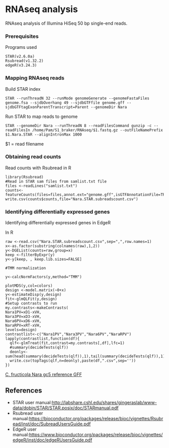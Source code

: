 # RNAseq analysis

RNAseq analysis of Illumina HiSeq 50 bp single-end reads.

### Prerequisites
Programs used
```
STAR(v2.6.0a)
Rsubread(v1.32.2)
edgeR(v3.24.3)

```
### Mapping RNAseq reads
Build STAR index
```
STAR --runThreadN 32 --runMode genomeGenerate --genomeFastaFiles genome.fsa --sjdbOverhang 49 --sjdbGTFfile genome.gff --sjdbGTFtagExonParentTranscript=Parent --genomeDir Nara
```
Run STAR to map reads to genome
```
STAR --genomeDir Nara --runThreadN 8 --readFilesCommand gunzip -c --readFilesIn /home/Pam/S1_braker/RNAseq/$1.fastq.gz --outFileNamePrefix $1.Nara.STAR --alignIntronMax 1000
```
$1 = read filename

### Obtaining read counts
Read counts with Rsubread in R
```
library(Rsubread)
#Read in STAR sam files from samlist.txt file
files <-readLines("samlist.txt")
counts<-featureCounts(files=files,annot.ext="genome.gff",isGTFAnnotationFile=TRUE,GTF.featureType="exon",GTF.attrType="Parent",nthreads=64,primaryOnly=TRUE,strandSpecific=2)
write.csv(counts$counts,file="Nara.STAR.subreadscount.csv")
```
### Identifying differentially expressed genes
Identifying differentially expressed genes in EdgeR

In R
```
raw <-read.csv("Nara.STAR.subreadscount.csv",sep=",",row.names=1)
x<-as.factor(substring(colnames(raw),1,2))
y<-DGEList(counts=raw,group=x)
keep <-filterByExpr(y)
y<-y[keep, , keep.lib.sizes=FALSE]

#TMM normalization

y<-calcNormFactors(y,method="TMM")

plotMDS(y,col=colors)
design <-model.matrix(~0+x)
y<-estimateDisp(y,design)
fit<-glmQLFit(y,design)
#Setup contrasts to run
my.contrasts<-makeContrasts(
Nara1PV=xD1-xVH,
Nara3PV=xD3-xVH,
Nara6PV=xD6-xVH,
NaraRPV=xRT-xVH,
levels=design)
contrastlist<-c("Nara1PV","Nara3PV","Nara6PV","NaraRPV")
lapply(contrastlist,function(df){
  qlf<-glmTreat(fit,contrast=my.contrasts[,df],lfc=1)
  #summary(decideTests(qlf))
  deonly<-sum(head(summary(decideTests(qlf)),1),tail(summary(decideTests(qlf)),1))
  write.csv(topTags(qlf,n=deonly),paste(df,".csv",sep=''))
})
```
[C. fructicola Nara gc5 reference GFF](../annotation/Nara.gff)

## References

*  STAR user manual:http://labshare.cshl.edu/shares/gingeraslab/www-data/dobin/STAR/STAR.posix/doc/STARmanual.pdf
*  Rsubread user manual:https://bioconductor.org/packages/release/bioc/vignettes/Rsubread/inst/doc/SubreadUsersGuide.pdf
*  EdgeR user manual:https://www.bioconductor.org/packages/release/bioc/vignettes/edgeR/inst/doc/edgeRUsersGuide.pdf
